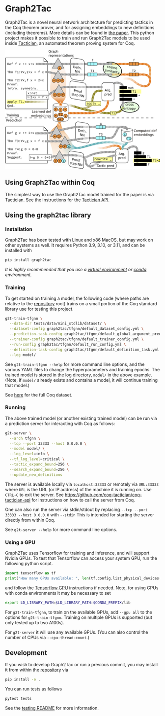 # Graph2Tac
Graph2Tac is a novel neural network architecture for predicting tactics in the Coq theorem prover,
and for assigning embeddings to new definitions (including theorems).
More details can be found in [the paper](TODO).
This python project makes it possible to train and run Graph2Tac models
to be used inside [Tactician](https://coq-tactician.github.io/),
an automated theorem proving system for Coq.

![Overview diagram of Graph2Tac training](https://github.com/IBM/graph2tac/blob/main/images/definition.png?raw=true)

## Using Graph2Tac within Coq
The simplest way to use the Graph2Tac model trained for the paper is via Tactician.
See the instructions for the [Tactician API](https://coq-tactician.github.io/api/).

## Using the graph2tac library

### Installation
Graph2Tac has been tested with Linux and x86 MacOS, but may work on other systems as well.
It requires Python 3.9, 3.10, or 3.11, and can be installed with
```bash
pip install graph2tac
```
_It is highly recommended that you use a
[virtual environment](https://docs.python.org/3/tutorial/venv.html)
or [conda](https://docs.conda.io/en/latest/) environment._

### Training
To get started on training a model, the following code
(where paths are relative to the [repository](https://github.com/IBM/graph2tac) root)
trains on a small portion of the Coq standard library use for testing this project.
```bash
g2t-train-tfgnn \
  --data-dir tests/data/mini_stdlib/dataset/ \
  --dataset-config graph2tac/tfgnn/default_dataset_config.yml \
  --prediction-task-config graph2tac/tfgnn/default_global_argument_prediction.yml \
  --trainer-config graph2tac/tfgnn/default_trainer_config.yml \
  --run-config graph2tac/tfgnn/default_run_config.yml \
  --definition-task-config graph2tac/tfgnn/default_definition_task.yml \
  --log model/
```

See `g2t-train-tfgnn --help` for more command line options,
and the various YAML files to change the hyperparameters and training epochs.
The trained model is stored in the log directory, `model/` in the above example.
(Note, if `model/` already exists and contains a model, it will continue training that model.)

See [here](https://zenodo.org/records/10028721) for the full Coq dataset.

### Running
The above trained model (or another existing trained model)
can be run via a prediction server for interacting with Coq as follows:
```bash
g2t-server \
  --arch tfgnn \
  --tcp --port 33333 --host 0.0.0.0 \
  --model model/ \
  --log_level=info \
  --tf_log_level=critical \
  --tactic_expand_bound=256 \
  --search_expand_bound=256 \
  --update_new_definitions
```
The server is available locally via `localhost:33333`
or remotely via `URL:33333` where `URL` is the URL (or IP address) of the machine it is running on.
Use `CTRL-C` to exit the server.
See https://github.com/coq-tactician/coq-tactician-api for instructions on how to call the server from Coq.

One can also run the server via stdin/stdout by replacing `--tcp --port 33333 --host 0.0.0.0` with `--stdin`
This is intended for starting the server directly from within Coq.

See `g2t-server --help` for more command line options.

### Using a GPU
Graph2Tac uses Tensorflow for training and inference, and will support Nvidia GPUs.
To test that Tensorflow can access your system GPU, run the following python script.
```python
import tensorflow as tf
print("How many GPUs available: ", len(tf.config.list_physical_devices('GPU')))
```
and follow the [Tensorflow GPU](https://www.tensorflow.org/guide/gpu) instructions if needed.
Note, for using GPUs with conda environments it may be necessary to set
```bash
export LD_LIBRARY_PATH=$LD_LIBRARY_PATH:$CONDA_PREFIX/lib
```

For `g2t-train-tfgnn`, to train on the available GPUs, add `--gpu all` to the options for `g2t-train-tfgnn`.
Training on multiple GPUs is supported (but only tested up to two A100s).

For `g2t-server` it will use any available GPUs.  (You can also control the number of CPUs via `--cpu-thread-count`.)

## Development
If you wish to develop Graph2Tac or run a previous commit, you may install it
from within the [repository](https://github.com/IBM/graph2tac) via
```bash
pip install -e .
```
You can run tests as follows
```bash
pytest tests
```
See the [testing README](https://github.com/IBM/graph2tac/blob/main/tests/README.md) for more information.
